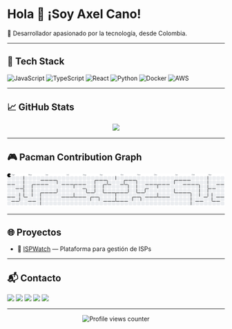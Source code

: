 <h1 align="left">Hola 👋 ¡Soy Axel Cano!</h1>
<p align="left">🎯 Desarrollador apasionado por la tecnología, desde Colombia.</p>

---

## 🚀 Tech Stack
<div align="left">
  <img src="https://cdn.jsdelivr.net/gh/devicons/devicon/icons/javascript/javascript-original.svg" height="30" alt="JavaScript" />
  <img src="https://cdn.jsdelivr.net/gh/devicons/devicon/icons/typescript/typescript-original.svg" height="30" alt="TypeScript" />
  <img src="https://cdn.jsdelivr.net/gh/devicons/devicon/icons/react/react-original.svg" height="30" alt="React" />
  <img src="https://cdn.jsdelivr.net/gh/devicons/devicon/icons/python/python-original.svg" height="30" alt="Python" />
  <img src="https://cdn.jsdelivr.net/gh/devicons/devicon/icons/docker/docker-original.svg" height="30" alt="Docker" />
  <img src="https://cdn.jsdelivr.net/gh/devicons/devicon/icons/amazonwebservices/amazonwebservices-original.svg" height="30" alt="AWS" />
</div>

---

## 📈 GitHub Stats

<div align="center">
  <img src="https://github-readme-stats.vercel.app/api/top-langs?username=Axelcano1731&layout=compact&theme=dracula" height="150" />
</div>

---

## 🎮 Pacman Contribution Graph

<picture>
  <source media="(prefers-color-scheme: dark)" srcset="https://raw.githubusercontent.com/Axelcano1731/Axelcano1731/output/pacman-contribution-graph-dark.svg">
  <source media="(prefers-color-scheme: light)" srcset="https://raw.githubusercontent.com/Axelcano1731/Axelcano1731/output/pacman-contribution-graph.svg">
  <img alt="Pacman contribution graph" src="https://raw.githubusercontent.com/Axelcano1731/Axelcano1731/output/pacman-contribution-graph.svg">
</picture>

---

## 🌐 Proyectos

- 🔗 [ISPWatch](https://ispwatch.vercel.app/) — Plataforma para gestión de ISPs

---

## 📬 Contacto

<div align="left">
  <a href="https://www.youtube.com/@axelcano" target="_blank"><img src="https://img.shields.io/static/v1?message=YouTube&logo=youtube&label=&color=FF0000&logoColor=white&style=for-the-badge" /></a>
  <a href="https://instagram.com" target="_blank"><img src="https://img.shields.io/static/v1?message=Instagram&logo=instagram&label=&color=E4405F&logoColor=white&style=for-the-badge" /></a>
  <a href="https://twitch.tv" target="_blank"><img src="https://img.shields.io/static/v1?message=Twitch&logo=twitch&label=&color=9146FF&logoColor=white&style=for-the-badge" /></a>
  <a href="mailto:tu-email@gmail.com"><img src="https://img.shields.io/static/v1?message=Gmail&logo=gmail&label=&color=D14836&logoColor=white&style=for-the-badge" /></a>
  <a href="https://www.linkedin.com/in/axelcano/" target="_blank"><img src="https://img.shields.io/static/v1?message=LinkedIn&logo=linkedin&label=&color=0077B5&logoColor=white&style=for-the-badge" /></a>
</div>

---

<div align="center">
  <img src="https://profile-counter.glitch.me/Axelcano1731/count.svg?" alt="Profile views counter" />
</div>

